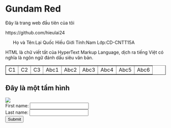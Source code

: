<html>
 <body>
  <h1>Gundam Red</h1>
   <p>Đây là trang web đầu tiên của tôi</p>
   <a>https://github.com/hieulai24</a>
<ul>
 <il>Họ và Tên:Lại Quốc Hiếu</il>
 <il>Giới Tính:Nam</il>
 <il>Lớp:CD-CNTT15A</il>
</ul>
<table border="1">
    <td>C1</td>
    <td>C2</td>
    <td>C3</td>
    <td>Abc1</td>
    <td>Abc2</td>
    <td>Abc3</td>
    <td>Abc4</td>
    <td>Abc5</td>
    <td>Abc6</td>
  <p>HTML là chữ viết tắt của HyperText Markup Language, dịch ra tiếng Việt có nghĩa là ngôn ngữ đánh dấu siêu văn bản.</p>
</table>
   <h2>Đây là một tầm hình</h2>
   <img src="http://webcoban.vn/image/cat-2.jpg">
<form>
 <form action="/action_page.php">
            First name: <input type="text" name="FirstName"><br>
            Last name:  <input type="text" name="LastName"><br>
            <input type="submit" value="Submit">
        </form>
    </body>
</html>
